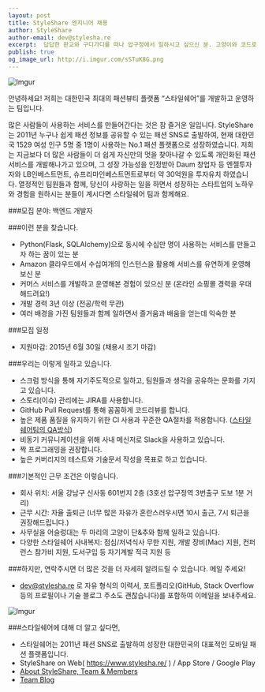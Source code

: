 ```yaml
---
layout: post
title: StyleShare 엔지니어 채용
author: StyleShare
author-email: dev@stylesha.re
excerpt:  답답한 판교와 구디가디를 떠나 압구정에서 일하시고 싶으신 분. 고양이와 코드로 교감하고 싶으신 분, Slack을 통해 아이유에게 아침마다 리포트를 받고 싶으신 분. StyleShare에서 ‘백엔드 개발자'를 모십니다.
publish: true
og_image_url: http://i.imgur.com/sSTuK8G.png
---
```


![Imgur](http://i.imgur.com/sSTuK8G.png)

안녕하세요! 저희는 대한민국 최대의 패션뷰티 플랫폼 “스타일쉐어”를 개발하고 운영하는 팀입니다.

많은 사람들이 사용하는 서비스를 만들어간다는 것은 참 즐거운 일입니다. StyleShare는 2011년 누구나 쉽게 패션 정보를 공유할 수 있는 패션 SNS로 출발하여, 현재 대한민국 1529 여성 인구 5명 중 1명이 사용하는 No.1 패션 플랫폼으로 성장하였습니다. 저희는 지금보다 더 많은 사람들이 더 쉽게 자신만의 멋을 찾아나갈 수 있도록 개인화된 패션 서비스를 개발해나가고 있으며, 그 성장 가능성을 인정받아 Daum 창업자 등 엔젤투자자와 LB인베스트먼트, 슈프리마인베스트먼트로부터 약 30억원을 투자유치 하였습니다. 열정적인 팀원들과 함께, 당신이 사랑하는 일을 하면서 성장하는 스타트업의 노하우와 경험을 원하시는 분들이 계시다면 스타일쉐어 팀과 함께해요.

###모집 분야: 백엔드 개발자

###이런 분을 찾습니다.
* Python(Flask, SQLAlchemy)으로 동시에 수십만 명이 사용하는 서비스를 만들고자 하는 꿈이 있는 분
* Amazon 클라우드에서 수십여개의 인스턴스을 활용해 서비스를 유연하게 운영해보신 분
* 커머스 서비스를 개발하고 운영해본 경험이 있으신 분 (온라인 쇼핑몰 경력을 우대해드려요!)
* 개발 경력 3년 이상 (전공/학력 무관)
* 여러 배경을 가진 팀원들과 함께 일하면서 즐거움과 배움을 얻는데 익숙한 분

###모집 일정

- 지원마감: 2015년 6월 30일 (채용시 조기 마감)

###우리는 이렇게 일하고 있습니다.

* 스크럼 방식을 통해 자기주도적으로 일하고, 팀원들과 생각을 공유하는 문화를 가지고 있습니다.
* 스토리(이슈) 관리에는 JIRA를 사용합니다.
* GitHub Pull Request를 통해 꼼꼼하게 코드리뷰를 합니다.
* 높은 제품 품질을 유지하기 위한 CI 사용과 꾸준한 QA절차를 적용합니다. ([스타일쉐어팀의 QA방식](http://styleshare.github.io/2015/04/16/qa-process.html))
* 비동기 커뮤니케이션을 위해 사내 메신저로 Slack을 사용하고 있습니다.
* 짝 프로그래밍을 권장합니다.
* 높은 커버리지의 테스트와 기술문서 작성을 목표로 하고 있습니다.

###기본적인 근무 조건은 이렇습니다.
* 회사 위치: 서울 강남구 신사동 601번지 2층 (3호선 압구정역 3번출구 도보 1분 거리)
* 근무 시간: 자율 출퇴근 (너무 많은 자유가 혼란스러우시면 10시 출근, 7시 퇴근을 권장해드립니다.)
* 사무실을 어슬렁대는 두 마리의 고양이 단&추와 함께 일하고 있습니다.
* 다양한 스타일쉐어 사내복지: 점심/저녁식사 무한 지원, 개발 장비(Mac) 지원, 컨퍼런스 참가비 지원, 도서구입 등 자기계발 적극 지원 등

###하지만, 연락주시면 더 많은 것을 더 자세히 알려드릴 수 있습니다. 메일 주세요!
* dev@stylesha.re 로 자유 형식의 이력서, 포트폴리오(GitHub, Stack Overflow 등의 프로필이나 기술 블로그 주소도 괜찮습니다)를 포함하여 이메일을 보내주세요.

![Imgur](http://i.imgur.com/FFL37md.png)

###스타일쉐어에 대해 더 알고 싶다면,
* 스타일쉐어는 2011년 패션 SNS로 출발하여 성장한 대한민국의 대표적인 모바일 패션 플랫폼입니다.
* StyleShare on Web( https://www.stylesha.re/ ) / App Store / Google Play
* [About StyleShare, Team & Members](http://about.stylesha.re/ )
* [Team Blog](http://styleshare.github.io)
